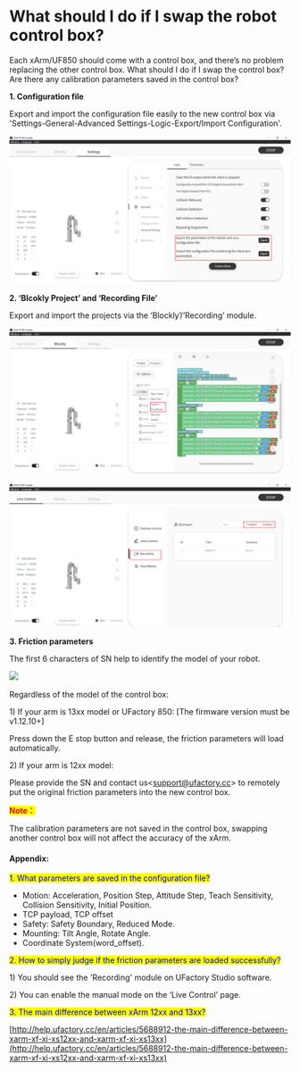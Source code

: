 # What should I do if I swap the robot control box?

Each xArm/UF850 should come with a control box, and there’s no problem replacing the other control box. What should I do if I swap the control box? Are there any calibration parameters saved in the control box?

**1. Configuration file**

Export and import the configuration file easily to the new control box via 'Settings-General-Advanced Settings-Logic-Export/Import Configuration'.

![](../../.gitbook/assets/image.png)

**2. ‘Blcokly Project’ and ‘Recording File’**

Export and import the projects via the ‘Blockly’/’Recording’ module.

![](<../../.gitbook/assets/image (1).png>)

![](<../../.gitbook/assets/image (2).png>)

**3. Friction parameters**

The first 6 characters of SN help to identify the model of your robot.

[![](https://xarm.intercom-attachments-7.com/i/o/697937435/2470bc27cd92ca2fcbd194d0/aCsnA5kP5ONWK1DqFV4zD5O3Uy7HggbEtGrSSBOvT6\_M0krNv\_K5FlZmTWEAHPwh-cQndz1C38yDrL2I\_pDSawcUfSpy\_Sf9ciXql7vtrBlNhKtygoo78f6jUuu\_QUSsistUzn-gjfDYmR0tXoU\_-hs)](https://xarm.intercom-attachments-7.com/i/o/697937435/2470bc27cd92ca2fcbd194d0/aCsnA5kP5ONWK1DqFV4zD5O3Uy7HggbEtGrSSBOvT6\_M0krNv\_K5FlZmTWEAHPwh-cQndz1C38yDrL2I\_pDSawcUfSpy\_Sf9ciXql7vtrBlNhKtygoo78f6jUuu\_QUSsistUzn-gjfDYmR0tXoU\_-hs)

Regardless of the model of the control box:

1\) If your arm is 13xx model or UFactory 850: \[The firmware version must be v1.12.10+]

Press down the E stop button and release, the friction parameters will load automatically.





2\) If your arm is 12xx model:

Please provide the SN and contact us<[support@ufactory.cc](mailto:support@ufactory.cc)> to remotely put the original friction parameters into the new control box.





<mark style="color:red;">**Note：**</mark>

The calibration parameters are not saved in the control box, swapping another control box will not affect the accuracy of the xArm.





#### Appendix: <a href="#h_25addac8c1" id="h_25addac8c1"></a>

<mark style="color:blue;">1. What parameters are saved in the configuration file?</mark>

* Motion: Acceleration, Position Step, Attitude Step, Teach Sensitivity, Collision Sensitivity, Initial Position.
* TCP payload, TCP offset
* Safety: Safety Boundary, Reduced Mode.
* Mounting: Tilt Angle, Rotate Angle.
* Coordinate System(word\_offset).

<mark style="color:blue;">2. How to simply judge if the friction parameters are loaded successfully?</mark>

1\) You should see the 'Recording' module on UFactory Studio software.

2\) You can enable the manual mode on the ‘Live Control’ page.

<mark style="color:blue;">3. The main difference between xArm 12xx and 13xx?</mark>

[http://help.ufactory.cc/en/articles/5688912-the-main-difference-between-xarm-xf-xi-xs12xx-and-xarm-xf-xi-xs13xx](http://help.ufactory.cc/en/articles/5688912-the-main-difference-between-xarm-xf-xi-xs12xx-and-xarm-xf-xi-xs13xx)
